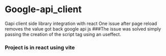 # Google-api_client

Gapi client side library integration with react
One issue after page reload removes the value got back google api js
###The issue was solved simply passing the creation of the script tag using an useffect.
### Project is in react using vite
